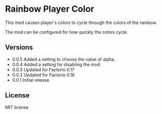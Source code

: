 # Rainbow Player Color

This mod causes player's colors to cycle through the colors of the rainbow.

The mod can be configured for how quickly the colors cycle.

## Versions
 * 0.0.5 Added a setting to choose the value of alpha.
 * 0.0.4 Added a setting for disabling the mod.
 * 0.0.3 Updated for Factorio 0.17
 * 0.0.2 Updated for Factorio 0.16
 * 0.0.1 Initial release

## License

MIT license
